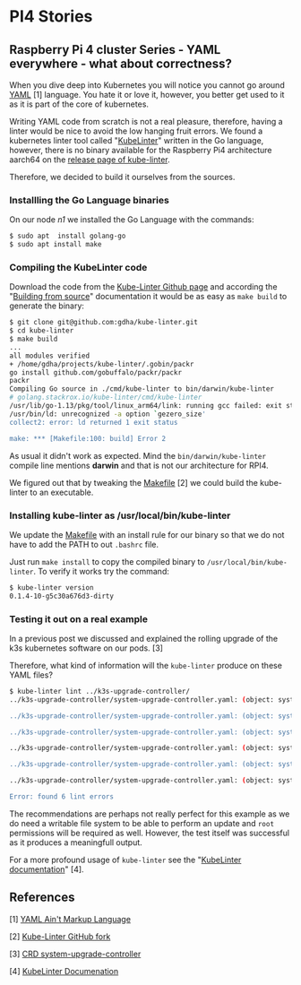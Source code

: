 # PI4 Stories

## Raspberry Pi 4 cluster Series - YAML everywhere - what about correctness?

When you dive deep into Kubernetes you will notice you cannot go around [YAML](https://blog.stackpath.com/yaml/) [1] language. You hate it or love it, however, you better get used to it as it is part of the core of kubernetes.

Writing YAML code from scratch is not a real pleasure, therefore, having a linter would be nice to avoid the low hanging fruit errors. We found a kubernetes linter tool called "[KubeLinter](https://github.com/stackrox/kube-linter)" written in the Go language, however, there is no binary available for the Raspberry Pi4 architecture aarch64 on the [release page of kube-linter](https://github.com/stackrox/kube-linter/releases).

Therefore, we decided to build it ourselves from the sources.

### Installling the Go Language binaries

On our node *n1* we installed the Go Language with the commands:

```bash
$ sudo apt  install golang-go
$ sudo apt install make 
```

### Compiling the KubeLinter code

Download the code from the [Kube-Linter Github page](https://github.com/gdha/kube-linter) and according the "[Building from source](https://docs.kubelinter.io/#/?id=building-from-source)" documentation it would be as easy as `make build` to generate the binary:

```bash
$ git clone git@github.com:gdha/kube-linter.git
$ cd kube-linter
$ make build
...
all modules verified
+ /home/gdha/projects/kube-linter/.gobin/packr
go install github.com/gobuffalo/packr/packr
packr
Compiling Go source in ./cmd/kube-linter to bin/darwin/kube-linter
# golang.stackrox.io/kube-linter/cmd/kube-linter
/usr/lib/go-1.13/pkg/tool/linux_arm64/link: running gcc failed: exit status 1
/usr/bin/ld: unrecognized -a option `gezero_size'
collect2: error: ld returned 1 exit status

make: *** [Makefile:100: build] Error 2
```

As usual it didn't work as expected. Mind the `bin/darwin/kube-linter` compile line mentions **darwin** and that is not our architecture for RPI4.

We figured out that by tweaking the [Makefile](https://github.com/gdha/kube-linter/blob/main/Makefile#L100) [2] we could build the kube-linter to an executable.

### Installing kube-linter as /usr/local/bin/kube-linter

We update the [Makefile](https://github.com/gdha/kube-linter/blob/main/Makefile#L134) with an install rule for our binary so that we do not have to add the PATH to out `.bashrc` file.

Just run `make install` to copy the compiled binary to `/usr/local/bin/kube-linter`. To verify it works try the command:

```bash
$ kube-linter version
0.1.4-10-g5c30a676d3-dirty
```
### Testing it out on a real example

In a previous post we discussed and explained the rolling upgrade of the k3s kubernetes software on our pods. [3]

Therefore, what kind of information will the `kube-linter` produce on these YAML files?

```bash
$ kube-linter lint ../k3s-upgrade-controller/
../k3s-upgrade-controller/system-upgrade-controller.yaml: (object: system-upgrade/system-upgrade-controller apps/v1, Kind=Deployment) container "system-upgrade-controller" does not have a read-only root file system (check: no-read-only-root-fs, remediation: Set readOnlyRootFilesystem to true in your container's securityContext.)

../k3s-upgrade-controller/system-upgrade-controller.yaml: (object: system-upgrade/system-upgrade-controller apps/v1, Kind=Deployment) container "system-upgrade-controller" is not set to runAsNonRoot (check: run-as-non-root, remediation: Set runAsUser to a non-zero number, and runAsNonRoot to true, in your pod or container securityContext. See https://kubernetes.io/docs/tasks/configure-pod-container/security-context/ for more details.)

../k3s-upgrade-controller/system-upgrade-controller.yaml: (object: system-upgrade/system-upgrade-controller apps/v1, Kind=Deployment) container "system-upgrade-controller" has cpu request 0 (check: unset-cpu-requirements, remediation: Set your container's CPU requests and limits depending on its requirements. See https://kubernetes.io/docs/concepts/configuration/manage-resources-containers/#requests-and-limits for more details.)

../k3s-upgrade-controller/system-upgrade-controller.yaml: (object: system-upgrade/system-upgrade-controller apps/v1, Kind=Deployment) container "system-upgrade-controller" has cpu limit 0 (check: unset-cpu-requirements, remediation: Set your container's CPU requests and limits depending on its requirements. See https://kubernetes.io/docs/concepts/configuration/manage-resources-containers/#requests-and-limits for more details.)

../k3s-upgrade-controller/system-upgrade-controller.yaml: (object: system-upgrade/system-upgrade-controller apps/v1, Kind=Deployment) container "system-upgrade-controller" has memory request 0 (check: unset-memory-requirements, remediation: Set your container's memory requests and limits depending on its requirements. See https://kubernetes.io/docs/concepts/configuration/manage-resources-containers/#requests-and-limits for more details.)

../k3s-upgrade-controller/system-upgrade-controller.yaml: (object: system-upgrade/system-upgrade-controller apps/v1, Kind=Deployment) container "system-upgrade-controller" has memory limit 0 (check: unset-memory-requirements, remediation: Set your container's memory requests and limits depending on its requirements. See https://kubernetes.io/docs/concepts/configuration/manage-resources-containers/#requests-and-limits for more details.)

Error: found 6 lint errors
```

The recommendations are perhaps not really perfect for this example as we do need a writable file system to be able to perform an update and `root` permissions will be required as well. However, the test itself was successful as it produces a meaningfull output.

For a more profound usage of `kube-linter` see the "[KubeLinter documentation](https://docs.kubelinter.io/#/)" [4].

## References

[1] [YAML Ain't Markup Language](https://blog.stackpath.com/yaml/)

[2] [Kube-Linter GitHub fork](https://github.com/gdha/kube-linter)

[3] [CRD system-upgrade-controller](https://github.com/gdha/k3s-upgrade-controller/blob/main/system-upgrade-controller.yaml)

[4] [KubeLinter Documenation](https://docs.kubelinter.io/#/)
